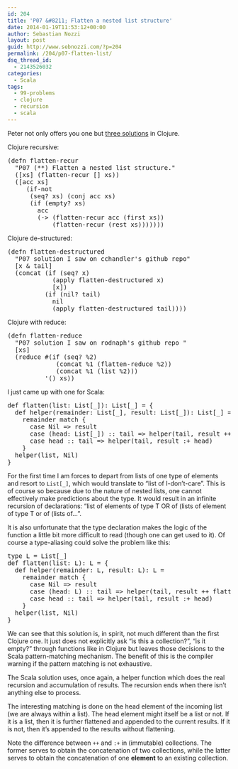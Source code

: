 ```yaml
---
id: 204
title: 'P07 &#8211; Flatten a nested list structure'
date: 2014-01-19T11:53:12+00:00
author: Sebastian Nozzi
layout: post
guid: http://www.sebnozzi.com/?p=204
permalink: /204/p07-flatten-list/
dsq_thread_id:
  - 2143526032
categories:
  - Scala
tags:
  - 99-problems
  - clojure
  - recursion
  - scala
---
```

Peter not only offers you one but [three solutions](http://pbrc.blogspot.co.at/2014/01/99-clojure-problems-7-flatten-nested.html) in Clojure.

Clojure recursive:

<pre class="brush: clojure; notranslate">(defn flatten-recur
  "P07 (**) Flatten a nested list structure."
  ([xs] (flatten-recur [] xs))
  ([acc xs]
     (if-not
      (seq? xs) (conj acc xs)
      (if (empty? xs)
        acc
        (-&gt; (flatten-recur acc (first xs))
            (flatten-recur (rest xs)))))))
</pre>

Clojure de-structured:

<!--more-->

<pre class="brush: clojure; notranslate">(defn flatten-destructured
  "P07 solution I saw on cchandler's github repo"
  [x & tail]
  (concat (if (seq? x)
            (apply flatten-destructured x)
            [x])
          (if (nil? tail)
            nil
            (apply flatten-destructured tail))))
</pre>

Clojure with reduce:

<pre class="brush: clojure; notranslate">(defn flatten-reduce
  "P07 solution I saw on rodnaph's github repo "
  [xs]
  (reduce #(if (seq? %2)
             (concat %1 (flatten-reduce %2))
             (concat %1 (list %2)))
          '() xs))
</pre>

I just came up with one for Scala:

<pre class="brush: scala; notranslate">def flatten(list: List[_]): List[_] = {
  def helper(remainder: List[_], result: List[_]): List[_] =
    remainder match {
      case Nil =&gt; result
      case (head: List[_]) :: tail =&gt; helper(tail, result ++ flatten(head))
      case head :: tail =&gt; helper(tail, result :+ head)
    }
  helper(list, Nil)
}
</pre>

For the first time I am forces to depart from lists of one type of elements and resort to `List[_]`, which would translate to &#8220;list of I-don&#8217;t-care&#8221;. This is of course so because due to the nature of nested lists, one cannot effectively make predictions about the type. It would result in an infinite recursion of declarations: &#8220;list of elements of type T OR of (lists of element of type T or of (lists of&#8230;&#8221;.

It is also unfortunate that the type declaration makes the logic of the function a little bit more difficult to read (though one can get used to it). Of course a type-aliasing could solve the problem like this:

<pre class="brush: scala; notranslate">type L = List[_]
def flatten(list: L): L = {
  def helper(remainder: L, result: L): L =
    remainder match {
      case Nil =&gt; result
      case (head: L) :: tail =&gt; helper(tail, result ++ flatten(head))
      case head :: tail =&gt; helper(tail, result :+ head)
    }
  helper(list, Nil)
}
</pre>

We can see that this solution is, in spirit, not much different than the first Clojure one. It just does not explicitly ask &#8220;is this a collection?&#8221;, &#8220;is it empty?&#8221; through functions like in Clojure but leaves those decisions to the Scala pattern-matching mechanism. The benefit of this is the compiler warning if the pattern matching is not exhaustive.

The Scala solution uses, once again, a helper function which does the real recursion and accumulation of results. The recursion ends when there isn&#8217;t anything else to process.

The interesting matching is done on the head element of the incoming list (we are always within a list). The head element might itself be a list or not. If it is a list, then it is further flattened and appended to the current results. If it is not, then it&#8217;s appended to the results without flattening.

Note the difference between `++` and `:+` in (immutable) collections. The former serves to obtain the concatenation of two collections, while the latter serves to obtain the concatenation of one **element** to an existing collection.